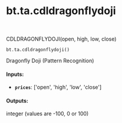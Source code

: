 <div itemscope itemtype="http://developers.google.com/ReferenceObject">
<meta itemprop="name" content="bt.ta.cdldragonflydoji" />
<meta itemprop="path" content="Stable" />
</div>

# bt.ta.cdldragonflydoji

<!-- Insert buttons and diff -->

<table class="tfo-notebook-buttons tfo-api nocontent" align="left">

</table>



CDLDRAGONFLYDOJI(open, high, low, close)

<pre class="devsite-click-to-copy prettyprint lang-py tfo-signature-link">
<code>bt.ta.cdldragonflydoji()
</code></pre>



<!-- Placeholder for "Used in" -->

Dragonfly Doji (Pattern Recognition)

#### Inputs:


* <b>`prices`</b>: ['open', 'high', 'low', 'close']


#### Outputs:

integer (values are -100, 0 or 100)

